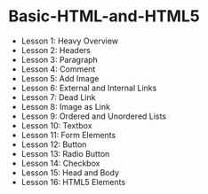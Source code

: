# Basic-HTML-and-HTML5

* Lesson 1: Heavy Overview
* Lesson 2: Headers
* Lesson 3: Paragraph
* Lesson 4: Comment
* Lesson 5: Add Image
* Lesson 6: External and Internal Links
* Lesson 7: Dead Link
* Lesson 8: Image as Link
* Lesson 9: Ordered and Unordered Lists
* Lesson 10: Textbox
* Lesson 11: Form Elements
* Lesson 12: Button
* Lesson 13: Radio Button
* Lesson 14: Checkbox
* Lesson 15: Head and Body
* Lesson 16: HTML5 Elements


